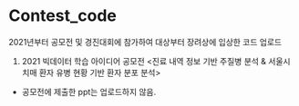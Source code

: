 # Contest_code
2021년부터 공모전 및 경진대회에 참가하여 대상부터 장려상에 입상한 코드 업로드


1. 2021 빅데이터 학습 아이디어 공모전
<진료 내역 정보 기반 주질병 분석 & 서울시 치매 환자 유병 현황 기반 환자 분포 분석> 
- 공모전에 제출한 ppt는 업로드하지 않음.
